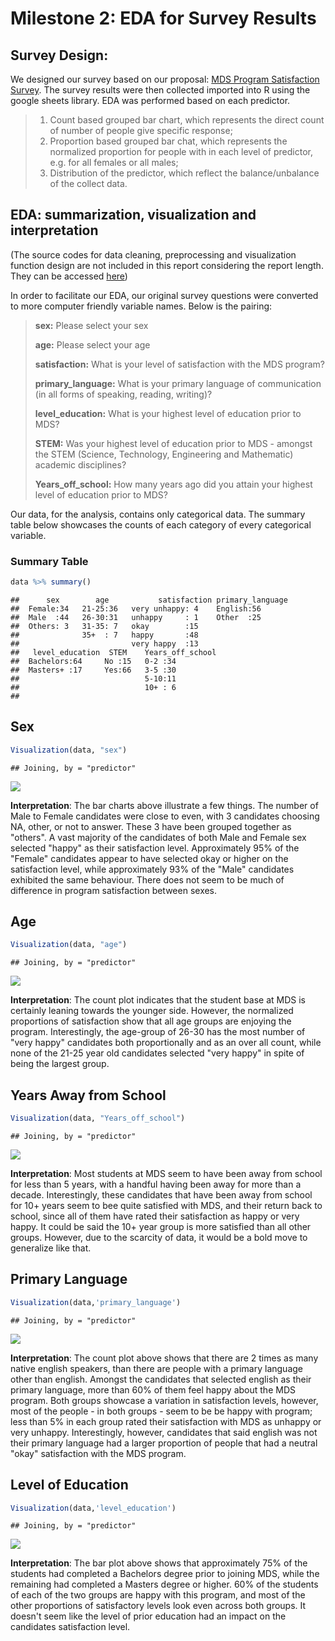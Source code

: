 Milestone 2: EDA for Survey Results
================

Survey Design:
--------------

We designed our survey based on our proposal: [MDS Program Satisfaction Survey](https://docs.google.com/forms/d/e/1FAIpQLSen3J_qhrALM8JovRQPo0KoHIKeoBqauHTrYQbwaC0DM8XFfA/viewform). The survey results were then collected imported into R using the google sheets library. EDA was performed based on each predictor.

> 1.  Count based grouped bar chart, which represents the direct count of number of people give specific response;
> 2.  Proportion based grouped bar chat, which represents the normalized proportion for people with in each level of predictor, e.g. for all females or all males;
> 3.  Distribution of the predictor, which reflect the balance/unbalance of the collect data.

EDA: summarization, visualization and interpretation
----------------------------------------------------

(The source codes for data cleaning, preprocessing and visualization function design are not included in this report considering the report length. They can be accessed [here](Milestone_2_EDA.Rmd))

In order to facilitate our EDA, our original survey questions were converted to more computer friendly variable names. Below is the pairing:

> **sex:** Please select your sex
>
> **age:** Please select your age
>
> **satisfaction:** What is your level of satisfaction with the MDS program?
>
> **primary\_language:** What is your primary language of communication (in all forms of speaking, reading, writing)?
>
> **level\_education:** What is your highest level of education prior to MDS?
>
> **STEM:** Was your highest level of education prior to MDS - amongst the STEM (Science, Technology, Engineering and Mathematic) academic disciplines?
>
> **Years\_off\_school:** How many years ago did you attain your highest level of education prior to MDS?

Our data, for the analysis, contains only categorical data. The summary table below showcases the counts of each category of every categorical variable.

### Summary Table

``` r
data %>% summary()
```

    ##      sex        age           satisfaction primary_language
    ##  Female:34   21-25:36   very unhappy: 4    English:56      
    ##  Male  :44   26-30:31   unhappy     : 1    Other  :25      
    ##  Others: 3   31-35: 7   okay        :15                    
    ##              35+  : 7   happy       :48                    
    ##                         very happy  :13                    
    ##   level_education  STEM    Years_off_school
    ##  Bachelors:64     No :15   0-2 :34         
    ##  Masters+ :17     Yes:66   3-5 :30         
    ##                            5-10:11         
    ##                            10+ : 6         
    ## 

Sex
---

``` r
Visualization(data, "sex")
```

    ## Joining, by = "predictor"

![](Milestone_2_EDA_files/figure-markdown_github/unnamed-chunk-4-1.png)

**Interpretation**:
The bar charts above illustrate a few things. The number of Male to Female candidates were close to even, with 3 candidates choosing NA, other, or not to answer. These 3 have been grouped together as "others". A vast majority of the candidates of both Male and Female sex selected "happy" as their satisfaction level. Approximately 95% of the "Female" candidates appear to have selected okay or higher on the satisfaction level, while approximately 93% of the "Male" candidates exhibited the same behaviour. There does not seem to be much of difference in program satisfaction between sexes.

Age
---

``` r
Visualization(data, "age")
```

    ## Joining, by = "predictor"

![](Milestone_2_EDA_files/figure-markdown_github/unnamed-chunk-5-1.png)

**Interpretation**:
The count plot indicates that the student base at MDS is certainly leaning towards the younger side. However, the normalized proportions of satisfaction show that all age groups are enjoying the program. Interestingly, the age-group of 26-30 has the most number of "very happy" candidates both proportionally and as an over all count, while none of the 21-25 year old candidates selected "very happy" in spite of being the largest group.

Years Away from School
----------------------

``` r
Visualization(data, "Years_off_school")
```

    ## Joining, by = "predictor"

![](Milestone_2_EDA_files/figure-markdown_github/unnamed-chunk-6-1.png)

**Interpretation**:
Most students at MDS seem to have been away from school for less than 5 years, with a handful having been away for more than a decade. Interestingly, these candidates that have been away from school for 10+ years seem to bee quite satisfied with MDS, and their return back to school, since all of them have rated their satisfaction as happy or very happy. It could be said the 10+ year group is more satisfied than all other groups. However, due to the scarcity of data, it would be a bold move to generalize like that.

Primary Language
----------------

``` r
Visualization(data,'primary_language')
```

    ## Joining, by = "predictor"

![](Milestone_2_EDA_files/figure-markdown_github/unnamed-chunk-7-1.png)

**Interpretation**: The count plot above shows that there are 2 times as many native english speakers, than there are people with a primary language other than english. Amongst the candidates that selected english as their primary language, more than 60% of them feel happy about the MDS program. Both groups showcase a variation in satisfaction levels, however, most of the people - in both groups - seem to be be happy with program; less than 5% in each group rated their satisfaction with MDS as unhappy or very unhappy. Interestingly, however, candidates that said english was not their primary language had a larger proportion of people that had a neutral "okay" satisfaction with the MDS program.

Level of Education
------------------

``` r
Visualization(data,'level_education')
```

    ## Joining, by = "predictor"

![](Milestone_2_EDA_files/figure-markdown_github/unnamed-chunk-8-1.png)

**Interpretation**:
The bar plot above shows that approximately 75% of the students had completed a Bachelors degree prior to joining MDS, while the remaining had completed a Masters degree or higher. 60% of the students of each of the two groups are happy with this program, and most of the other proportions of satisfactory levels look even across both groups. It doesn't seem like the level of prior education had an impact on the candidates satisfaction level.
